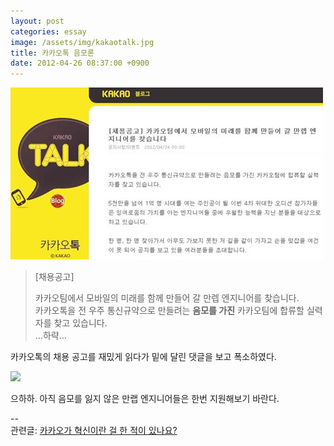 ```yaml
---
layout: post
categories: essay
image: /assets/img/kakaotalk.jpg
title: 카카오톡 음모론
date: 2012-04-26 08:37:00 +0900
---
```


![](/assets/img/kakaotalk.jpg)

> [채용공고]
>
> 카카오팀에서 모바일의 미래를 함께 만들어 갈 만렙 엔지니어를 찾습니다.  
> 카카오톡을 전 우주 통신규약으로 만들려는 **음모를 가진** 카카오팀에 합류할 실력자를 찾고 있습니다.  
> ...하략...

카카오톡의 채용 공고를 재밌게 읽다가 밑에 달린 댓글을 보고 폭소하였다.

![](https://t1.daumcdn.net/cfile/tistory/14177B4B4F9887F820)

으하하. 아직 음모를 잃지 않은 만랩 엔지니어들은 한번 지원해보기 바란다.

--  
관련글: [카카오가 혁신이란 걸 한 적이 있나요?](https://brunch.co.kr/@buildingking/76)
